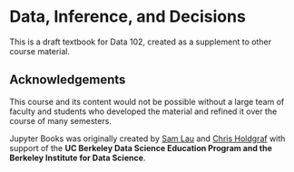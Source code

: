 # Data, Inference, and Decisions

This is a draft textbook for Data 102, created as a supplement to other course material.

## Acknowledgements

This course and its content would not be possible without a large team of
faculty and students who developed the material and refined it over the course
of many semesters.

Jupyter Books was originally created by [Sam Lau][sam] and [Chris Holdgraf][chris]
with support of the **UC Berkeley Data Science Education Program and the Berkeley
Institute for Data Science**.

[sam]: http://www.samlau.me/
[chris]: https://predictablynoisy.com
